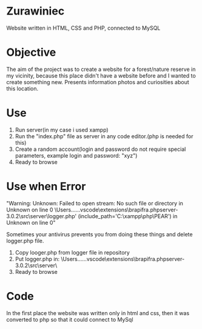 # Zurawiniec
Website written in HTML, CSS and PHP, connected to MySQL


# Objective 
The aim of the project was to create a website for a forest/nature reserve in my vicinity,
because this place didn't have a website before and I wanted to create something new.
Presents information photos and curiosities about this location.


# Use
1. Run server(in my case i used xampp)
2. Run the "index.php" file as server in any code editor.(php is needed for this)
3. Create a random account(login and password do not require special parameters, example login and password: "xyz")
4. Ready to browse

# Use when Error
"Warning: Unknown: Failed to open stream: No such file or directory in Unknown on line 0
\Users\.....\.vscode\extensions\brapifra.phpserver-3.0.2\src\server\logger.php' (include_path='C:\xampp\php\PEAR') in Unknown on line 0"

Sometimes your antivirus prevents you from doing these things and delete logger.php file.

1. Copy looger.php from logger file in repository
2. Put logger.php in: \Users\.....\.vscode\extensions\brapifra.phpserver-3.0.2\src\server\
3. Ready to browse


# Code 
In the first place the website was written only in html and css, then it was converted to php so that it could connect to MySql
